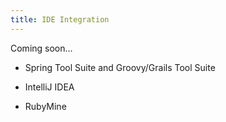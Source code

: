 ```yaml
---
title: IDE Integration
---
```


Coming soon...

* Spring Tool Suite and Groovy/Grails Tool Suite

* IntelliJ IDEA

* RubyMine
